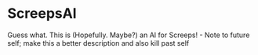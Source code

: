 # ScreepsAI
Guess what. This is (Hopefully. Maybe?) an AI for Screeps! - Note to future self; make this a better description and also kill past self
